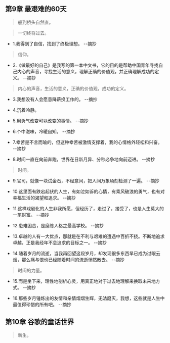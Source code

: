 ## 第9章 最艰难的60天

>船到桥头自然直。

>一切终将过去。

- 1.我得到了自信，找到了终极理想。 --摘抄

>信仰。

- 2.《做最好的自己》是我写的第一本中文书，它的目的是帮助中国青年寻找自己内心的声音，寻找生活的意义，理解正确的价值观，并正确理解成功的定义。 --摘抄

>内心的声音，生活的意义，正确的价值观，成功的定义。

- 3.我想没有人会愿意降薪换工作的。 --摘抄

- 4.沉着冷静。

- 5.用勇气改变可以改变的事情。 --摘抄

- 6.个中滋味，冷暖自知。 --摘抄

- 7.幸苦是不言而喻的，但这种幸苦被激情支撑着，我的心情格外轻松和兴奋。 --摘抄

- 8.时间一直在向前奔跑，世界在日新月异、分秒必争地向前迈进。 --摘抄

>时间。

- 9.官司，就像一块试金石，不经意间，把人间万象顷刻检测了一遍。 --摘抄

- 10.这里面有跌宕起伏的人生，有如泣如诉的心情，有乘风破浪的勇气，也有对幸福生活的渴望和追求。 --摘抄

- 11.这样戏剧化的人生非我所愿，但经历了，走过了，接受了，也是人生莫大的一笔财富。 --摘抄

- 12.患难困苦，是磨练人格之最高学校。 --摘抄

- 13.卓越的人有一大优点，那就是在不利与艰难的遭遇中百折不挠。不断地追求卓越，正是我经年不息追求的目标之一。 --摘抄

- 14.随着岁月的流逝，当我再回望这段岁月，却发现很多东西早已成为过眼云烟，那么痛与恨也已经随着时间的流逝悄然散去。 --摘抄

>时间的力量。

- 15.而是坐下来，理性地剖析心灵，用真正地对于过去地理解来换取未来地方式。 --摘抄

- 16.那些岁月锤炼出的友情和亲情熠熠生辉，无法磨灭，我想，这些就是人生中最值得珍惜的所有吧。 --摘抄

## 第10章 谷歌的童话世界

>新生。
